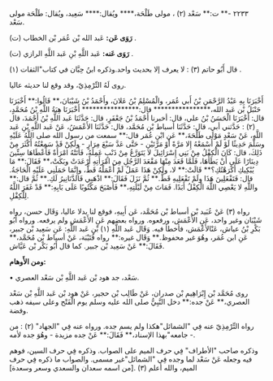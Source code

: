 ٢٢٣٣ -** ت:** سَعْد (٢) ، مولى طَلْحَة،**** ويُقال:**** سَعِيد، ويُقال: طَلْحَة مولى سَعْد.

**رَوَى عَن:** عَبد الله بْن عُمَر بْن الخطاب (ت) .

**رَوَى عَنه:** عَبد اللَّهِ بْنِ عَبد اللَّهِ الرازي (ت) .

قال أَبُو حاتم (٣) : لا يعرف إلا بحديث واحد.وذكره ابنُ حِبَّان في كتاب"الثقات (١) .

روى لَهُ التِّرْمِذِيّ، وقد وقع لنا حديثه عاليا.

أَخْبَرَنَا بِهِ عَبْدُ الرَّحْمَنِ بْنُ أَبي عُمَر، والْمُسْلِمُ بْنُ عَلانَ، وأَحْمَدُ بْنُ شَيْبَانَ،** قَالُوا:** أَخْبَرَنَا حَنْبَلُ بْن عَبد الله،**************** قال:**************** أَخْبَرَنَا هِبَةُ اللَّهِ بْنُ مُحَمَّدٍ، قال: أَخْبَرَنَا الْحَسَنُ بْنُ علي، قال: أخبرنا أَحْمَدُ بْنُ جَعْفَرٍ، قال: حَدَّثَنَا عَبد اللَّهِ بْنُ أَحْمَدَ، قال (٢) : حَدَّثني أبي، قال: حَدَّثَنَا أسباط بْن مُحَمَّد، قال: حَدَّثَنَا الأَعْمَشُ، عَنْ عَبد اللَّهِ بْنِ عَبد اللَّهِ، عَنْ سَعْدٍ مَوْلَى طَلْحَةَ،** عَنِ ابْنِ عُمَر قال:** سمعت من رسول الله صلى اللَّهُ عَلَيْهِ وسَلَّمَ حَدِيثًا لَوْ لَمْ أَسْمَعْهُ إِلا مَرَّةً أَوْ مَرَّتَيْنِ - حَتَّى عَدَّ سَبْعَ مِرَارٍ - ولَكِنْ قَدْ سَمِعْتُهُ أَكْثَرَ مِنْ ذَلِكَ، قال: كَانَ الْكِفْلُ مِنْ بَنِي إِسْرَائِيلَ لا يَتَوَرَّعُ مِنْ ذَنْبٍ عَمِلَهُ، فَأَتَتْهُ امْرَأَةٌ فَأَعْطَاهَا سِتِّينَ دِينَارًا عَلَى أَنْ يَطَأَهَا، فَلَمَّا قَعَدَ مِنْهَا مَقْعَدَ الرَّجُلِ مِنَ امْرَأَتِهِ أَرْعَدَتْ وبَكَتْ،** فَقَالَ:** مَا يُبْكِيكِ أَكْرَهْتُكِ؟** قَالَتْ:** لا، ولَكِنْ هَذَا عَمَلٌ لَمْ أَعْمَلْهُ قَطُّ، وإِنَّمَا حَمَلَنِي عَلَيْهِ الْحَاجَةُ. قال: فَتَفْعَلِينَ هَذَا ولَمْ تَفْعَلِيهِ قَطُّ.** ثُمَّ نَزَلَ فَقَالَ:** اذْهَبِي فَالدَّنَانِيرُ لَكِ.** ثُمَّ قال:** واللَّهِ لا يَعْصِي اللَّهَ الْكِفْلُ أَبَدًا. فَمَاتَ مِنْ لَيْلَتِهِ،** فَأَصْبَحَ مَكْتُوبًا عَلَى بَابِهِ:** قَدْ غَفَرَ اللَّهُ لِلْكِفْلِ.

رواه (٣) عَنْ عُبَيد بْن أسباط بْن مُحَمَّد، عَن أَبِيهِ، فوقع لنا بدلا عاليا، وَقَال حسن، رواه شَيْبَان وغير واحد، عَنِ الأَعْمَش، ورفعوه. ورواه بعضهم عَنِ الأَعْمَش ولم يرفعه. ورواه أَبُو بَكْرِ بْنُ عياش، عَنْالأَعْمَش، فأخطأ فيه. وَقَال عَبد اللَّهِ (١) بْنِ عَبد اللَّهِ: عَنِ سَعِيد بْن جبير، عَنِ ابن عُمَر، وهُوَ غير محفوظ.** وَقَال غيره:** رواه قُتَيْبَة، عَنْ أسباط بْن مُحَمَّد،** فَقَالَ:** عَنْ سَعِيد بْن جبير. كما قال أَبُو بَكْر بْن عَيَّاش.

**ومن الأَوهام:**

• سَعْد، جد هود بْن عَبد اللَّهِ بْن سَعْد العصري.

روى مُحَمَّد بْن إِبْرَاهِيم بْن صدران، عَنْ طَالِب بْن حجير، عَنْ هود بْن عَبد اللَّهِ بْن سَعْد العصري،** عَنْ جده:** دخل النَّبِيُّ صلى الله عليه وسلم يوم الْفَتْح وعلى سيفه ذهب وفضة.

رواه التِّرْمِذِيّ عنه فِي "الشمائل"هكذا ولم يسم جده. ورواه عنه فِي "الجهاد" (٢) : من جامعه"بهذا الإسناد،** فَقَالَ:** عَنْ جده مزيدة - وهُوَ جده لأمه -.

وذكره صاحب "الأطراف" فِي حرف الميم على الصواب. وذكره فِي حرف السين، فوهم فيه وجعله عَنْ سَعْد لما وجده فِي "الشمائل"غير مسمى. والصواب ما ذكره فِي حرف الميم، والله أعلم (٣) .[من اسمه سعدان والسعدي وسعر وسعدة]